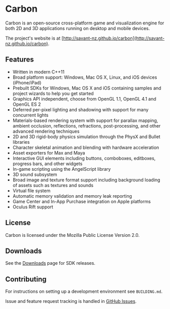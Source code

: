 # Carbon

Carbon is an open-source cross-platform game and visualization engine for both 2D and 3D applications running on
desktop and mobile devices.

The project's website is at [http://savant-nz.github.io/carbon](http://savant-nz.github.io/carbon).

## Features

- Written in modern C++11
- Broad platform support: Windows, Mac OS X, Linux, and iOS devices (iPhone/iPad)
- Prebuilt SDKs for Windows, Mac OS X and iOS containing samples and project wizards to help you get started
- Graphics API independent, choose from OpenGL 1.1, OpenGL 4.1 and OpenGL ES 2
- Deferred per-pixel lighting and shadowing with support for many concurrent lights
- Materials-based rendering system with support for parallax mapping, ambient occlusion, reflections, refractions,
  post-processing, and other advanced rendering techniques
- 2D and 3D rigid-body physics simulation through the PhysX and Bullet libraries
- Character skeletal animation and blending with hardware acceleration
- Asset exporters for Max and Maya
- Interactive GUI elements including buttons, comboboxes, editboxes, progress bars, and other widgets
- In-game scripting using the AngelScript library
- 3D sound subsystem
- Broad image and texture format support including background loading of assets such as textures and sounds
- Virtual file system
- Automatic memory validation and memory leak reporting
- Game Center and In-App Purchase integration on Apple platforms
- Oculus Rift support

## License

Carbon is licensed under the Mozilla Public License Version 2.0.

## Downloads

See the [Downloads](http://savant-nz.github.io/carbon/downloads.html) page for SDK releases.

## Contributing

For instructions on setting up a development environment see `BUILDING.md`.

Issue and feature request tracking is handled in [GitHub Issues](https://github.com/savant-nz/carbon/issues).
